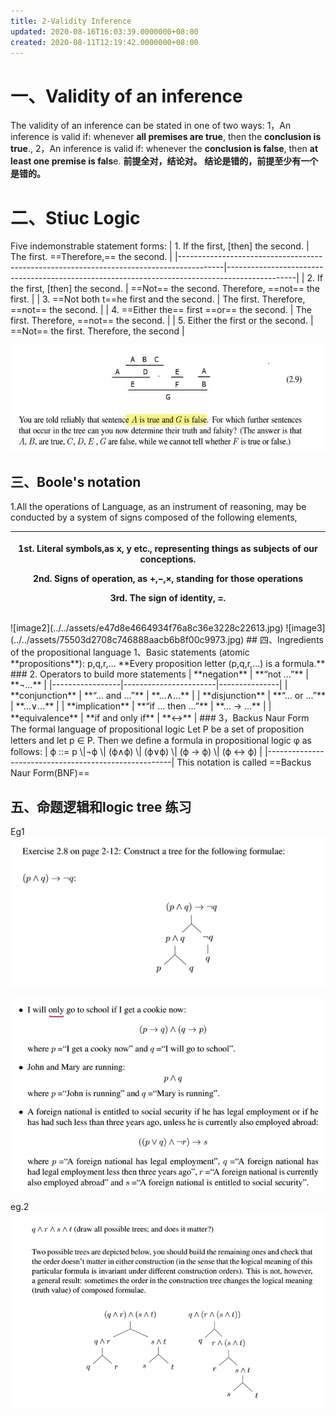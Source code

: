 ```yaml
---
title: 2-Validity Inference
updated: 2020-08-16T16:03:39.0000000+08:00
created: 2020-08-11T12:19:42.0000000+08:00
---
```


# 一、Validity of an inference
The validity of an inference can be stated in one of two ways:
1，An inference is valid if: whenever **all premises are true**, then the **conclusion is true**.,
2，An inference is valid if: whenever the **conclusion is false**, then **at least one premise is fals**e.
**前提全对，结论对。**
**结论是错的，前提至少有一个是错的。**
# 二、Stiuc Logic
Five indemonstrable statement forms:
| 1\. If the first, \[then\] the second.                                                  | The first. ==Therefore,== the second.                                   |
|-----------------------------------------------------------------------------------------|-----------------------------------------------------------------------------------------------|
| 2\. If the first, \[then\] the second.                                                  | ==Not== the second. Therefore, ==not== the first. |
| 3\. ==Not both t==he first and the second.                        | The first. Therefore, ==not== the second.                               |
| 4\. ==Either the== first ==or== the second. | The first. Therefore, ==not== the second.                               |
| 5\. Either the first or the second.                                                     | ==Not== the first. Therefore, the second                                |

![image1](../../assets/b129dd075bbb4af2af6ff998c7916573.jpg)
## 三、Boole's notation
1.All the operations of Language, as an instrument of reasoning, may be conducted by a system of signs composed of the following elements,
<table>
<colgroup>
<col style="width: 100%" />
</colgroup>
<thead>
<tr class="header">
<th><p>1st. <strong>Literal symbols</strong>,as <strong>x, y</strong> etc., representing things as subjects of our conceptions.</p>
<p>2nd. <strong>Signs of operation</strong>, as +,−,×, standing for those operations</p>
<p>3rd. <strong>The sign of identity</strong>, =.</p></th>
</tr>
</thead>
<tbody>
</tbody>
</table>
![image2](../../assets/e47d8e4664934f76a8c36e3228c22613.jpg)
![image3](../../assets/75503d2708c746888aacb6b8f00c9973.jpg)
## 四、Ingredients of the propositional language 
1、Basic statements (atomic **propositions**): p,q,r,…
**Every proposition letter (p,q,r,...) is a formula.**
### 2. Operators to build more statements
| **negation**    | **“not ...”**         | **¬...**      |
|-----------------|-----------------------|---------------|
| **conjunction** | **“... and ...”**     | **...∧...**   |
| **disjunction** | **“... or ...”**      | **...∨...**   |
| **implication** | **“if ... then ...”** | **... → ...** |
| **equivalence** | **if and only if**    | **↔**         |
### 3，Backus Naur Form
The formal language of propositional logic
Let P be a set of proposition letters and let p ∈ P.
Then we deﬁne a formula in propositional logic φ as follows:
| ϕ ::= p \|¬ϕ \| (ϕ∧ϕ) \| (ϕ∨ϕ) \| (ϕ → ϕ) \| (ϕ ↔ ϕ) |
|------------------------------------------------------|
This notation is called ==Backus Naur Form(BNF)==

## 五、命题逻辑和logic tree 练习
Eg1
![image4](../../assets/2e31333886794a779241b170e4f767a9.png)

![image5](../../assets/5a60312419e9494e93448918f82a85e4.png)

eg.2
![image6](../../assets/0d763dbd5bc8429db623503d75342b95.png)
